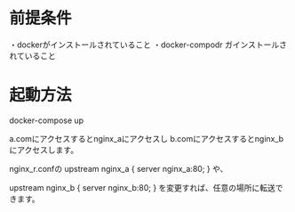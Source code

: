 # 前提条件
・dockerがインストールされていること
・docker-compodr ガインストールされていること

# 起動方法

docker-compose up 


a.comにアクセスするとnginx_aにアクセスし
b.comにアクセスするとnginx_bにアクセスします。

nginx_r.confの
upstream nginx_a {
    server nginx_a:80;
}
や、

upstream nginx_b {
    server nginx_b:80;
}
を変更すれば、任意の場所に転送できます。
